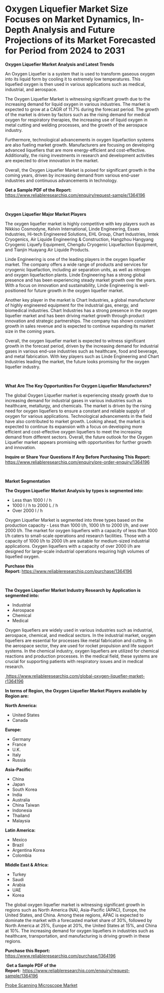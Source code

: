 <p><h1>Oxygen Liquefier Market Size Focuses on Market Dynamics, In-Depth Analysis and Future Projections of its Market Forecasted for Period from 2024 to 2031</h1></p><p><strong>Oxygen Liquefier Market Analysis and Latest Trends</strong></p>
<p><p>An Oxygen Liquefier is a system that is used to transform gaseous oxygen into its liquid form by cooling it to extremely low temperatures. This liquefied oxygen is then used in various applications such as medical, industrial, and aerospace.</p><p>The Oxygen Liquefier Market is witnessing significant growth due to the increasing demand for liquid oxygen in various industries. The market is expected to grow at a CAGR of 11.7% during the forecast period. The growth of the market is driven by factors such as the rising demand for medical oxygen for respiratory therapies, the increasing use of liquid oxygen in metal cutting and welding processes, and the growth of the aerospace industry.</p><p>Furthermore, technological advancements in oxygen liquefaction systems are also fueling market growth. Manufacturers are focusing on developing advanced liquefiers that are more energy-efficient and cost-effective. Additionally, the rising investments in research and development activities are expected to drive innovation in the market.</p><p>Overall, the Oxygen Liquefier Market is poised for significant growth in the coming years, driven by increasing demand from various end-user industries and continuous advancements in technology.</p></p>
<p><strong>Get a Sample PDF of the Report:&nbsp;</strong> <a href="https://www.reliableresearchiq.com/enquiry/request-sample/1364196">https://www.reliableresearchiq.com/enquiry/request-sample/1364196</a></p>
<p>&nbsp;</p>
<p><strong>Oxygen Liquefier Major Market Players</strong></p>
<p><p>The oxygen liquefier market is highly competitive with key players such as Nikkiso Cosmodyne, Kelvin International, Linde Engineering, Essex Industries, Hi-tech Engineered Solutions, EHL Group, Chart Industries, Imtek Cryogenics, Air Liquide Engineering & Construction, Hangzhou Hangyang Cryogenic Liquefy Equipment, Chengdu Cryogenic Liquefaction Equipment, and Tianjin Huayang Air Liquide Products.</p><p>Linde Engineering is one of the leading players in the oxygen liquefier market. The company offers a wide range of products and services for cryogenic liquefaction, including air separation units, as well as nitrogen and oxygen liquefaction plants. Linde Engineering has a strong global presence and has been experiencing steady market growth over the years. With a focus on innovation and sustainability, Linde Engineering is well-positioned for future growth in the oxygen liquefier market.</p><p>Another key player in the market is Chart Industries, a global manufacturer of highly engineered equipment for the industrial gas, energy, and biomedical industries. Chart Industries has a strong presence in the oxygen liquefier market and has been driving market growth through product innovation and strategic partnerships. The company has shown consistent growth in sales revenue and is expected to continue expanding its market size in the coming years.</p><p>Overall, the oxygen liquefier market is expected to witness significant growth in the forecast period, driven by the increasing demand for industrial gases in various end-use industries such as healthcare, food and beverage, and metal fabrication. With key players such as Linde Engineering and Chart Industries leading the market, the future looks promising for the oxygen liquefier industry.</p></p>
<p>&nbsp;</p>
<p><strong>What Are The Key Opportunities For Oxygen Liquefier Manufacturers?</strong></p>
<p><p>The global Oxygen Liquefier market is experiencing steady growth due to increasing demand for industrial gases in various industries such as healthcare, metallurgy, and chemicals. The market is driven by the rising need for oxygen liquefiers to ensure a constant and reliable supply of oxygen for various applications. Technological advancements in the field have also contributed to market growth. Looking ahead, the market is expected to continue its expansion with a focus on developing more efficient and cost-effective oxygen liquefiers to meet the increasing demand from different sectors. Overall, the future outlook for the Oxygen Liquefier market appears promising with opportunities for further growth and innovation.</p></p>
<p><strong>Inquire or Share Your Questions If Any Before Purchasing This Report:</strong> <a href="https://www.reliableresearchiq.com/enquiry/pre-order-enquiry/1364196">https://www.reliableresearchiq.com/enquiry/pre-order-enquiry/1364196</a></p>
<p>&nbsp;</p>
<p><strong>Market Segmentation</strong></p>
<p><strong>The Oxygen Liquefier Market Analysis by types is segmented into:</strong></p>
<p><ul><li>Less than 1000 l / h</li><li>1000 l / h to 2000 L / h</li><li>Over 2000 l / h</li></ul></p>
<p><p>Oxygen Liquefier Market is segmented into three types based on the production capacity - Less than 1000 l/h, 1000 l/h to 2000 l/h, and over 2000 l/h. The market for oxygen liquefiers with a capacity of less than 1000 l/h caters to small-scale operations and research facilities. Those with a capacity of 1000 l/h to 2000 l/h are suitable for medium-sized industrial applications. Oxygen liquefiers with a capacity of over 2000 l/h are designed for large-scale industrial operations requiring high volumes of liquefied oxygen.</p></p>
<p><strong>Purchase this Report:&nbsp;</strong><a href="https://www.reliableresearchiq.com/purchase/1364196">https://www.reliableresearchiq.com/purchase/1364196</a></p>
<p>&nbsp;</p>
<p><strong>The Oxygen Liquefier Market Industry Research by Application is segmented into:</strong></p>
<p><ul><li>Industrial</li><li>Aerospace</li><li>Chemical</li><li>Medical</li></ul></p>
<p><p>Oxygen liquefiers are widely used in various industries such as industrial, aerospace, chemical, and medical sectors. In the industrial market, oxygen liquefiers are essential for processes like metal fabrication and cutting. In the aerospace sector, they are used for rocket propulsion and life support systems. In the chemical industry, oxygen liquefiers are utilized for chemical reactions and production processes. In the medical field, these systems are crucial for supporting patients with respiratory issues and in medical research.</p></p>
<p><a href="https://www.reliableresearchiq.com/global-oxygen-liquefier-market-r1364196">&nbsp;https://www.reliableresearchiq.com/global-oxygen-liquefier-market-r1364196</a></p>
<p><strong>In terms of Region, the Oxygen Liquefier Market Players available by Region are:</strong></p>
<p>
    <p> <strong> North America: </strong>
        <ul>
            <li>United States</li>
            <li>Canada</li>
        </ul>
        </p> 
    <p> <strong> Europe: </strong>
        <ul>
            <li>Germany</li>
            <li>France</li>
            <li>U.K.</li>
            <li>Italy</li>
            <li>Russia</li>
        </ul>
        </p> 
    <p> <strong> Asia-Pacific: </strong>
        <ul>
            <li>China</li>
            <li>Japan</li>
            <li>South Korea</li>
            <li>India</li>
            <li>Australia</li>
            <li>China Taiwan</li>
            <li>Indonesia</li>
            <li>Thailand</li>
            <li>Malaysia</li>
        </ul>
        </p> 
    <p> <strong> Latin America: </strong>
        <ul>
            <li>Mexico</li>
            <li>Brazil</li>
            <li>Argentina Korea</li>
            <li>Colombia</li>
        </ul>
        </p> 
    <p> <strong> Middle East & Africa: </strong>
        <ul>
            <li>Turkey</li>
            <li>Saudi</li>
            <li>Arabia</li>
            <li>UAE</li>
            <li>Korea</li>
        </ul>
    </p>
    </p>
<p><p>The global oxygen liquefier market is witnessing significant growth in regions such as North America (NA), Asia-Pacific (APAC), Europe, the United States, and China. Among these regions, APAC is expected to dominate the market with a forecasted market share of 30%, followed by North America at 25%, Europe at 20%, the United States at 15%, and China at 10%. The increasing demand for oxygen liquefiers in industries such as healthcare, transportation, and manufacturing is driving growth in these regions.</p></p>
<p><strong>Purchase this Report: </strong><a href="https://www.reliableresearchiq.com/purchase/1364196">https://www.reliableresearchiq.com/purchase/1364196</a></p>
<p>&nbsp;<strong>Get a Sample PDF of the Report:&nbsp;&nbsp;</strong><a href="https://www.reliableresearchiq.com/enquiry/request-sample/1364196">https://www.reliableresearchiq.com/enquiry/request-sample/1364196</a></p>
<p><strong></strong></p>
<p><p><a href="https://github.com/arabintang013/Market-Research-Report-List-1/blob/main/probe-scanning-microscope-market.md">Probe Scanning Microscope Market</a></p></p>